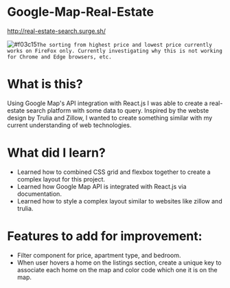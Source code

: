 # Google-Map-Real-Estate

http://real-estate-search.surge.sh/

![#f03c15](https://placehold.it/15/f03c15/000000?text=+)`The sorting from highest price and lowest price currently works on FireFox only. Currently investigating why this is not working for Chrome and Edge browsers, etc.`



# What is this?

Using Google Map's API integration with React.js I was able to create a real-estate search platform with some data to query. Inspired by the webste design by Trulia and Zillow, I wanted to create something similar with my current understanding of web technologies. 


# What did I learn?
- Learned how to combined CSS grid and flexbox together to create a complex layout for this project.
- Learned how Google Map API is integrated with React.js via documentation.
- Learned how to style a complex layout similar to websites like zillow and trulia.

# Features to add for improvement:

  - Filter component for price, apartment type, and bedroom.
  - When user hovers a home on the listings section, create a unique key to associate each home on the map and color code which one it is on the map.

